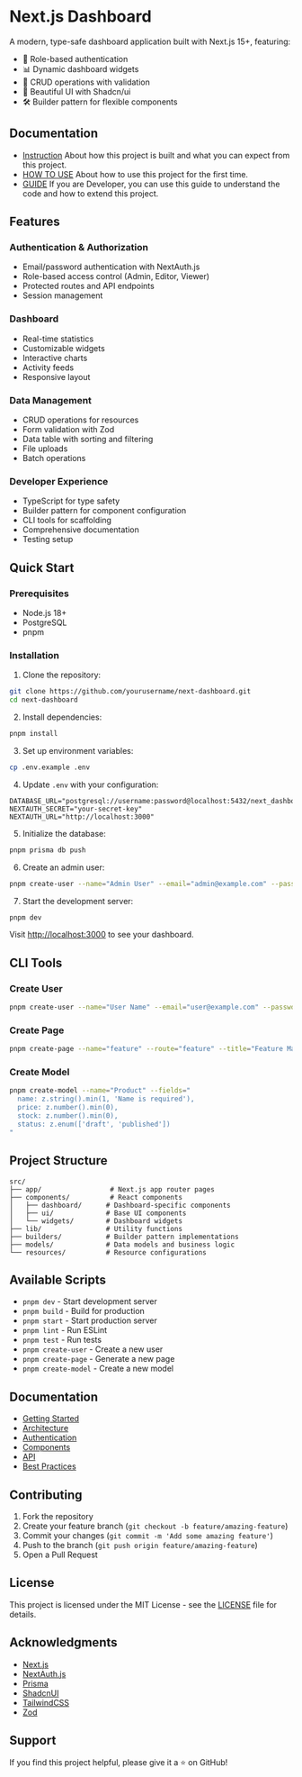 # Next.js Dashboard

A modern, type-safe dashboard application built with Next.js 15+, featuring:
- 🔐 Role-based authentication
- 📊 Dynamic dashboard widgets
- 📝 CRUD operations with validation
- 🎨 Beautiful UI with Shadcn/ui
- 🛠️ Builder pattern for flexible components

## Documentation
- [Instruction](instruction.md) About how this project is built and what you can expect from this project.
- [HOW TO USE](docs/INSTRUCTION.md) About how to use this project for the first time.
- [GUIDE](docs/GUIDE.md) If you are Developer, you can use this guide to understand the code and how to extend this project.

## Features

### Authentication & Authorization
- Email/password authentication with NextAuth.js
- Role-based access control (Admin, Editor, Viewer)
- Protected routes and API endpoints
- Session management

### Dashboard
- Real-time statistics
- Customizable widgets
- Interactive charts
- Activity feeds
- Responsive layout

### Data Management
- CRUD operations for resources
- Form validation with Zod
- Data table with sorting and filtering
- File uploads
- Batch operations

### Developer Experience
- TypeScript for type safety
- Builder pattern for component configuration
- CLI tools for scaffolding
- Comprehensive documentation
- Testing setup

## Quick Start

### Prerequisites
- Node.js 18+
- PostgreSQL
- pnpm

### Installation

1. Clone the repository:
```bash
git clone https://github.com/yourusername/next-dashboard.git
cd next-dashboard
```

2. Install dependencies:
```bash
pnpm install
```

3. Set up environment variables:
```bash
cp .env.example .env
```

4. Update `.env` with your configuration:
```env
DATABASE_URL="postgresql://username:password@localhost:5432/next_dashboard"
NEXTAUTH_SECRET="your-secret-key"
NEXTAUTH_URL="http://localhost:3000"
```

5. Initialize the database:
```bash
pnpm prisma db push
```

6. Create an admin user:
```bash
pnpm create-user --name="Admin User" --email="admin@example.com" --password="admin123" --role="ADMIN"
```

7. Start the development server:
```bash
pnpm dev
```

Visit [http://localhost:3000](http://localhost:3000) to see your dashboard.

## CLI Tools

### Create User
```bash
pnpm create-user --name="User Name" --email="user@example.com" --password="password" --role="ROLE"
```

### Create Page
```bash
pnpm create-page --name="feature" --route="feature" --title="Feature Management"
```

### Create Model
```bash
pnpm create-model --name="Product" --fields="
  name: z.string().min(1, 'Name is required'),
  price: z.number().min(0),
  stock: z.number().min(0),
  status: z.enum(['draft', 'published'])
"
```

## Project Structure

```
src/
├── app/                 # Next.js app router pages
├── components/          # React components
│   ├── dashboard/      # Dashboard-specific components
│   ├── ui/             # Base UI components
│   └── widgets/        # Dashboard widgets
├── lib/                # Utility functions
├── builders/           # Builder pattern implementations
├── models/             # Data models and business logic
└── resources/          # Resource configurations
```

## Available Scripts

- `pnpm dev` - Start development server
- `pnpm build` - Build for production
- `pnpm start` - Start production server
- `pnpm lint` - Run ESLint
- `pnpm test` - Run tests
- `pnpm create-user` - Create a new user
- `pnpm create-page` - Generate a new page
- `pnpm create-model` - Create a new model

## Documentation

- [Getting Started](docs/GUIDE.md#getting-started)
- [Architecture](docs/GUIDE.md#architecture)
- [Authentication](docs/GUIDE.md#authentication)
- [Components](docs/GUIDE.md#components)
- [API](docs/GUIDE.md#api)
- [Best Practices](docs/GUIDE.md#best-practices)

## Contributing

1. Fork the repository
2. Create your feature branch (`git checkout -b feature/amazing-feature`)
3. Commit your changes (`git commit -m 'Add some amazing feature'`)
4. Push to the branch (`git push origin feature/amazing-feature`)
5. Open a Pull Request

## License

This project is licensed under the MIT License - see the [LICENSE](LICENSE) file for details.

## Acknowledgments

- [Next.js](https://nextjs.org/)
- [NextAuth.js](https://next-auth.js.org/)
- [Prisma](https://www.prisma.io/)
- [ShadcnUI](https://ui.shadcn.com/)
- [TailwindCSS](https://tailwindcss.com/)
- [Zod](https://zod.dev/)

## Support

If you find this project helpful, please give it a ⭐️ on GitHub!
